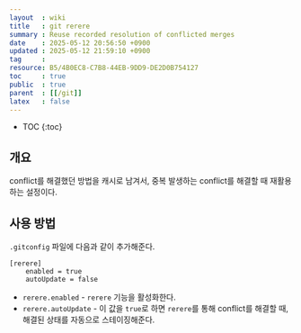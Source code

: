 ```yaml
---
layout  : wiki
title   : git rerere
summary : Reuse recorded resolution of conflicted merges
date    : 2025-05-12 20:56:50 +0900
updated : 2025-05-12 21:59:10 +0900
tag     : 
resource: B5/4B0EC8-C7B8-44EB-9DD9-DE2D0B754127
toc     : true
public  : true
parent  : [[/git]]
latex   : false
---
```

* TOC
{:toc}

## 개요

conflict를 해결했던 방법을 캐시로 남겨서, 중복 발생하는 conflict를 해결할 때 재활용하는 설정이다.

## 사용 방법

`.gitconfig` 파일에 다음과 같이 추가해준다.

```
[rerere]
    enabled = true
    autoUpdate = false
```

- `rerere.enabled` - `rerere` 기능을 활성화한다.
- `rerere.autoUpdate` - 이 값을 `true`로 하면 `rerere`를 통해 conflict를 해결할 때, 해결된 상태를 자동으로 스테이징해준다.
